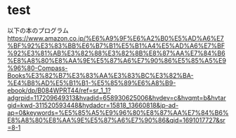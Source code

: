 # test
以下の本のプログラム
https://www.amazon.co.jp/%E6%A9%9F%E6%A2%B0%E5%AD%A6%E7%BF%92%E3%83%BB%E6%B7%B1%E5%B1%A4%E5%AD%A6%E7%BF%92%E3%81%AB%E3%82%88%E3%82%8B%E8%87%AA%E7%84%B6%E8%A8%80%E8%AA%9E%E5%87%A6%E7%90%86%E5%85%A5%E9%96%80-Compass-Books%E3%82%B7%E3%83%AA%E3%83%BC%E3%82%BA-%E4%B8%AD%E5%B1%B1-%E5%85%89%E6%A8%B9-ebook/dp/B084WPRT44/ref=sr_1_1?adgrpid=117209649313&hvadid=658930625006&hvdev=c&hvqmt=b&hvtargid=kwd-311520593448&hydadcr=15818_13660818&jp-ad-ap=0&keywords=%E5%85%A5%E9%96%80%E8%87%AA%E7%84%B6%E8%A8%80%E8%AA%9E%E5%87%A6%E7%90%86&qid=1691017727&sr=8-1
